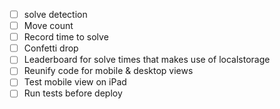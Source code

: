 - [ ] solve detection
- [ ] Move count
- [ ] Record time to solve
- [ ] Confetti drop
- [ ] Leaderboard for solve times that makes use of localstorage
- [ ] Reunify code for mobile & desktop views
- [ ] Test mobile view on iPad
- [ ] Run tests before deploy
